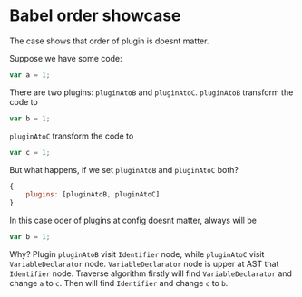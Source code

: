 # Babel order showcase

The case shows that order of plugin is doesnt matter. 

Suppose we have some code:
```javascript
var a = 1;
```
There are two plugins: `pluginAtoB` and `pluginAtoC`. 
`pluginAtoB` transform the code to
```javascript
var b = 1;
```

`pluginAtoC` transform the code to
```javascript
var c = 1;
```

But what happens, if we set `pluginAtoB` and `pluginAtoC` both?
```javascript
{
    plugins: [pluginAtoB, pluginAtoC]
}
```

In this case oder of plugins at config doesnt matter, always will be
```javascript
var b = 1;
```

Why? Plugin `pluginAtoB` visit `Identifier` node, 
while `pluginAtoC` visit `VariableDeclarator` node.
`VariableDeclarator` node is upper at AST that `Identifier` node. 
Traverse algorithm firstly will find `VariableDeclarator` and change `a` to `c`. 
Then will find `Identifier` and change `c` to `b`.

